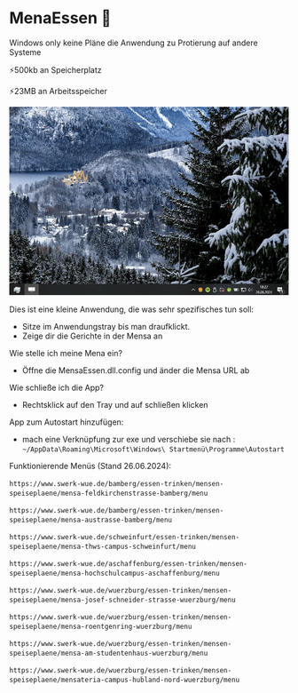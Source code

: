 # MenaEssen 🍔
Windows only keine Pläne die Anwendung zu Protierung auf andere Systeme

⚡500kb an Speicherplatz

⚡23MB an Arbeitsspeicher

![preview-of-the-application-in-use](preview.gif)


Dies ist eine kleine Anwendung, die was sehr spezifisches tun soll:
- Sitze im Anwendungstray bis man draufklickt.
- Zeige dir die Gerichte in der Mensa an

Wie stelle ich meine Mena ein?
- Öffne die MensaEssen.dll.config und änder die Mensa URL ab

Wie schließe ich die App?
- Rechtsklick auf den Tray und auf schließen klicken

App zum Autostart hinzufügen:
- mach eine Verknüpfung zur exe und verschiebe sie nach : ```~/AppData\Roaming\Microsoft\Windows\ Startmenü\Programme\Autostart```

Funktionierende Menüs (Stand 26.06.2024):

```https://www.swerk-wue.de/bamberg/essen-trinken/mensen-speiseplaene/mensa-feldkirchenstrasse-bamberg/menu```

```https://www.swerk-wue.de/bamberg/essen-trinken/mensen-speiseplaene/mensa-austrasse-bamberg/menu```

```https://www.swerk-wue.de/schweinfurt/essen-trinken/mensen-speiseplaene/mensa-thws-campus-schweinfurt/menu```

```https://www.swerk-wue.de/aschaffenburg/essen-trinken/mensen-speiseplaene/mensa-hochschulcampus-aschaffenburg/menu```

```https://www.swerk-wue.de/wuerzburg/essen-trinken/mensen-speiseplaene/mensa-josef-schneider-strasse-wuerzburg/menu```

```https://www.swerk-wue.de/wuerzburg/essen-trinken/mensen-speiseplaene/mensa-roentgenring-wuerzburg/menu```

```https://www.swerk-wue.de/wuerzburg/essen-trinken/mensen-speiseplaene/mensa-am-studentenhaus-wuerzburg/menu```

```https://www.swerk-wue.de/wuerzburg/essen-trinken/mensen-speiseplaene/mensateria-campus-hubland-nord-wuerzburg/menu```
